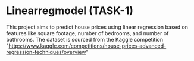# Linearregmodel (TASK-1)
This project aims to predict house prices using linear regression based on features like square footage, number of bedrooms, and number of bathrooms. The dataset is sourced from the Kaggle competition "https://www.kaggle.com/competitions/house-prices-advanced-regression-techniques/overview"
